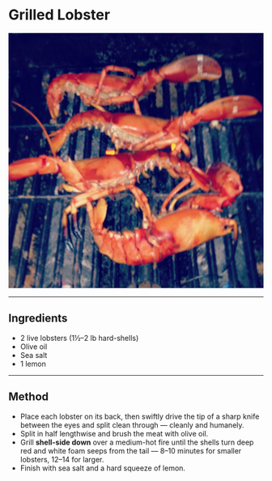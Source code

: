 # Grilled Lobster

![Grilled Lobster](../images/lobster.png)

---

## Ingredients

- 2 live lobsters (1½–2 lb hard-shells)  
- Olive oil  
- Sea salt  
- 1 lemon  

---

## Method

- Place each lobster on its back, then swiftly drive the tip of a sharp knife between the eyes and split clean through — cleanly and humanely.
- Split in half lengthwise and brush the meat with olive oil.
- Grill **shell-side down** over a medium-hot fire until the shells turn deep red and white foam seeps from the tail — 8–10 minutes for smaller lobsters, 12–14 for larger.
- Finish with sea salt and a hard squeeze of lemon.
